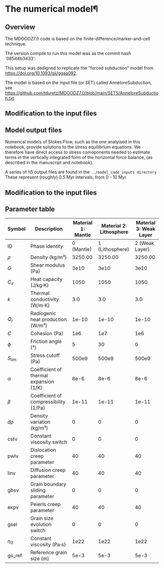 # The numerical model¶

## Overview

The MDOODZ7.0 code is based on the finite-difference/marker-and-cell technique. 

The version compile to run this model was as the commit hash `08544b3433':

This setup was dedigned to replicate the "forced subduction" model from https://doi.org/10.1093/gji/ggaa092.

The model is based on the input file (or SET) called AnneloreSubduction, see https://github.com/tduretz/MDOODZ7.0/blob/main/SETS/AnneloreSubduction.txt


## Modification to the input files


## Model output files

Numerical models of Stokes Flow, such as the one analyised in this notebook, provide solutions to the stress equilibrium equations. We therefore have direct access to stress comoponents needed to estimate terms in the vertically integrated form of the horizontal force balance, (as described in the manuscript and notebook). 

A series of h5 output files are found in the `../model_code_inputs directory` These represent (roughly) 0.5 Myr intervals, from 0 - 10 Myr.

## Modification to the input files

## Parameter table

| Symbol           | Description                            | Material 1: Mantle | Material 2: Lithosphere | Material 3: Weak Layer |
| ---------------- | -------------------------------------- | ------------------ | ----------------------- | ---------------------- |
| ID               | Phase identity                         | 0 (Mantle)         | 1 (Lithosphere)         | 2 (Weak Layer)         |
| $\rho$           | Density (kg/m³)                        | 3250.00            | 3250.00                 | 3250.00                |
| $G$              | Shear modulus (Pa)                     | 3e10               | 3e10                    | 3e10                   |
| $C_v$            | Heat capacity (J/kg·K)                 | 1050               | 1050                    | 1050                   |
| $k$              | Thermal conductivity (W/m·K)           | 3.0                | 3.0                     | 3.0                    |
| $Q_r$            | Radiogenic heat production (W/m³)      | 1e-10              | 1e-10                   | 1e-10                  |
| $C$              | Cohesion (Pa)                          | 1e6                | 1e7                     | 1e6                    |
| $\phi$           | Friction angle (°)                     | 5                  | 30                      | 0                      |
| $S_\mathrm{lim}$ | Stress cutoff (Pa)                     | 500e9              | 500e9                   | 500e9                  |
| $\alpha$         | Coefficient of thermal expansion (1/K) | 8e-6               | 8e-6                    | 8e-6                   |
| $\beta$          | Coefficient of compressibility (1/Pa)  | 1e-11              | 1e-11                   | 1e-11                  |
| $d\rho$          | Density variation (kg/m³)              | 0                  | 0                       | 0                      |
| cstv             | Constant viscosity switch              | 0                  | 0                       | 0                      |
| pwlv             | Dislocation creep parameter            | 40                 | 40                      | 40                     |
| linv             | Diffusion creep parameter              | 40                 | 40                      | 40                     |
| gbsv             | Grain boundary sliding parameter       | 0                  | 0                       | 0                      |
| expv             | Peierls creep parameter                | 40                 | 40                      | 40                     |
| gsel             | Grain size evolution switch            | 0                  | 0                       | 0                      |
| $\eta_0$         | Constant viscosity (Pa·s)              | 1e22               | 1e22                    | 1e22                   |
| gs_ref           | Reference grain size (m)               | 5e-3               | 5e-3                    | 5e-3                   |
